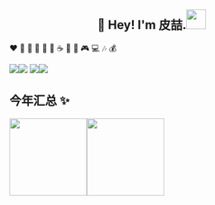 <h2 align="center">👋 Hey! I'm 皮喆.<img src="https://media.giphy.com/media/WUlplcMpOCEmTGBtBW/giphy.gif" width="35"></h2>

:heart: :icecream: :strawberry: :watermelon: :lemon: :milk_glass: :coffee: :poultry_leg: :fries: :video_game: :computer: :notes: :moneybag:

![](https://img.shields.io/badge/Golang-blue?style=flat-square&logo=go)![](https://img.shields.io/badge/Java-orange?style=flat-square&logo=java) ![](https://img.shields.io/badge/Vue.js-black?style=flat-square&logo=vue.js)![](https://img.shields.io/badge/React-blue?style=flat-square&logo=React)


## 今年汇总 ✨

<img align="" height="137px" src="https://github-readme-stats.vercel.app/api?username=pizhecode&hide_title=true&hide_border=true&show_icons=true&include_all_commits=true&line_height=21&bg_color=0,EC6C6C,FFD479,FFFC79,73FA79&theme=graywhite&locale=cn" /><img align="" height="137px" src="https://github-readme-stats.vercel.app/api/top-langs/?username=pizhecode&hide_title=true&hide_border=true&layout=compact&bg_color=0,73FA79,73FDFF,D783FF&theme=graywhite&locale=cn" />